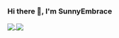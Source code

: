 ### Hi there 👋, I'm SunnyEmbrace

<a href="https://github.com/qiuapeng921">
  <img align="center" src="https://github-readme-stats.vercel.app/api?username=qiuapeng921&show_icons=true&theme=tokyonight" />
</a>

<a href="https://github.com/qiuapeng921">
  <img align="center" src="https://github-readme-stats.vercel.app/api/top-langs?username=qiuapeng921&show_icons=true&count_private=true&layout=compact&hide_border=true&langs_count=8" />
</a>
